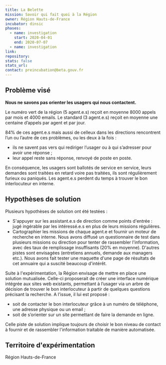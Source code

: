 ```yaml
---
title: La Belette
mission: Savoir qui fait quoi à la Région
owner: Région Hauts-de-France
incubator: dinsic 
phases:
  - name: investigation
    start: 2020-04-01
    end: 2020-07-07
  - name: investigation
link:
repository: 
stats: false 
stats_url: 
contact: preincubation@beta.gouv.fr
---
```


## Problème visé

**Nous ne savons pas orienter les usagers qui nous contactent.**

Le numéro vert de la région (5 agent.e.s) reçoit en moyenne 8000 appels par mois et 4000 emails. Le standard (3 agent.e.s) reçoit en moyenne une centaine d’appels par agent et par jour.

84% de ces agent.e.s mais aussi de celleux dans les directions rencontrent l’un ou l’autre de ces problèmes, ou les deux à la fois :
- ils ne savent pas vers qui rediriger l’usager ou à qui s’adresser pour avoir une réponse ;
- leur appel reste sans réponse, renvoyé de poste en poste.

En conséquence, les usagers sont ballotés de service en service, leurs demandes sont traitées en retard voire pas traitées, ils sont régulièrement furieux ou paniqués. 
Les agent.e.s perdent du temps à trouver le bon interlocuteur en interne.

## Hypothèses de solution 
Plusieurs hypothèses de solution ont été testées :
- S'appuyer sur les assistant.e.s de direction comme points d'entrée : jugé ingérable par les intéressé.e.s en plus de leurs missions régulières.
- Cartographier les missions de chaque agent.e et fournir un moteur de recherche en interne. Nous avons diffusé un questionnaire de test dans plusieurs missions ou direction pour tenter de rassembler l'information, avec des taux de remplissage insuffisants (20% en moyenne). D'autres pistes sont envisagées (entretiens annuels, demande aux managers etc.). Nous avons fait tester une maquette d'une page de résultats de cet annuaire qui a suscité beaucoup d'intérêt.

Suite à l'expérimentation, la Région envisage de mettre en place une solution mutualisée. Celle-ci proposerait de créer une interface numérique intégrée aux sites web existants, permettant à l’usager via un arbre de décision de trouver le bon interlocuteur à partir de quelques questions précisant la recherche. A l’issue, il lui est proposé :

- soit de contacter le bon interlocuteur grâce à un numéro de téléphone, une adresse physique ou un email ;
- soit de s’orienter sur un site permettant de faire la demande en ligne.

Celle piste de solution implique toujours de choisir le bon niveau de contact à fournir et de rassembler l'information traitable de manière automatisée.

## Territoire d'expérimentation 
Région Hauts-de-France
